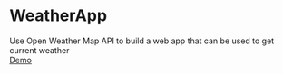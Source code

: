 # WeatherApp
Use Open Weather Map API to build a web app that can be used to get current weather<br>
[Demo](http://www.utdallas.edu/~cxy180010/weatherapp/index.html)
